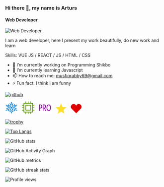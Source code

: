 ### Hi there 👋, my name is Arturs
#### Web Developer
![Web Developer](https://arturssmirnovs.github.io/github-profile-readme-generator/images/banner.png)

I am a web developer, here I present my work beautifully, do new work and learn

Skills: VUE JS / REACT / JS / HTML / CSS

- 🔭 I’m currently working on Programming Shikbo 
- 🌱 I’m currently learning Javascript 
- 📫 How to reach me: musfiqrabby69@gmail.com 
- ⚡ Fun fact: I think I am funny  


[<img src='https://cdn.jsdelivr.net/npm/simple-icons@3.0.1/icons/github.svg' alt='github' height='40'>](https://github.com/musfiqrabby)  

<a href='https://archiveprogram.github.com/'><img src='https://raw.githubusercontent.com/acervenky/animated-github-badges/master/assets/acbadge.gif' width='40' height='40'></a> <a href='https://docs.github.com/en/developers'><img src='https://raw.githubusercontent.com/acervenky/animated-github-badges/master/assets/devbadge.gif' width='40' height='40'></a> <a href='https://github.com/pricing'><img src='https://raw.githubusercontent.com/acervenky/animated-github-badges/master/assets/pro.gif' width='40' height='40'></a> <a href='https://stars.github.com/'><img src='https://raw.githubusercontent.com/acervenky/animated-github-badges/master/assets/starbadge.gif' width='35' height='35'></a> <a href='https://docs.github.com/en/github/supporting-the-open-source-community-with-github-sponsors'><img src='https://raw.githubusercontent.com/acervenky/animated-github-badges/master/assets/sponsorbadge.gif' width='35' height='35'></a> 

[![trophy](https://github-profile-trophy.vercel.app/?username=musfiqrabby)](https://github.com/ryo-ma/github-profile-trophy)

[![Top Langs](https://github-readme-stats.vercel.app/api/top-langs/?username=musfiqrabby)](https://github.com/anuraghazra/github-readme-stats)

![GitHub stats](https://github-readme-stats.vercel.app/api?username=musfiqrabby&show_icons=true&count_private=true)  

![GitHub Activity Graph](https://activity-graph.herokuapp.com/graph?username=musfiqrabby)  

![GitHub metrics](https://metrics.lecoq.io/musfiqrabby)  

![GitHub streak stats](https://streak-stats.demolab.com/?user=musfiqrabby)  

![Profile views](https://gpvc.arturio.dev/musfiqrabby)  
